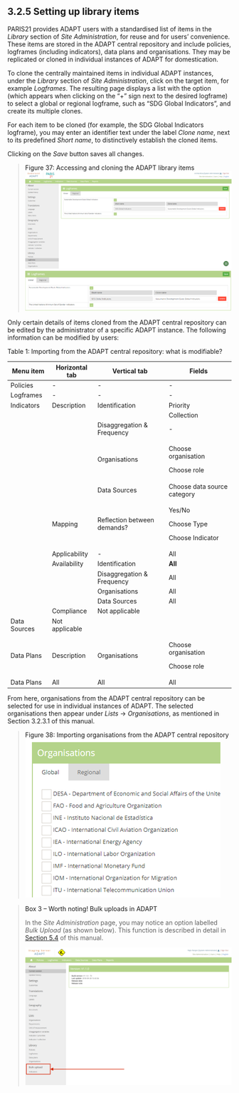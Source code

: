 ## 3.2.5 Setting up library items <!-- {docsify-ignore} -->

PARIS21 provides ADAPT users with a standardised list of items in the
*Library* section of *Site Administration*, for reuse and for users’
convenience. These items are stored in the ADAPT central repository and
include policies, logframes (including indicators), data plans and
organisations. They may be replicated or cloned in individual instances
of ADAPT for domestication.

To clone the centrally maintained items in individual ADAPT instances,
under the *Library* section of *Site Administration*, click on the
target item, for example *Logframes*. The resulting page displays a list
with the option (which appears when clicking on the “+” sign next to the
desired logframe) to select a global or regional logframe, such as “SDG
Global Indicators”, and create its multiple clones.

For each item to be cloned (for example, the SDG Global Indicators
logframe), you may enter an identifier text under the label *Clone
name*, next to its predefined *Short name*, to distinctively establish
the cloned items.

Clicking on the *Save* button saves all changes.

><a id="figure37" class="figure-title">Figure 37: Accessing and cloning the ADAPT library items</a>
><img src="ADAPTmedia\media\image36.png" class="figures" />
><img src="ADAPTmedia\media\image37.png" class="figures" />

Only certain details of items cloned from the ADAPT central repository
can be edited by the administrator of a specific ADAPT instance. The
following information can be modified by users:

<table>
  <a id="table1" class="table-title">Table 1: Importing from the ADAPT central repository: what is modifiable?</a>
  <thead>
    <tr>
      <th><strong>Menu item</strong></th>
      <th><strong>Horizontal tab</strong></th>
      <th><strong>Vertical tab</strong></th>
      <th><strong>Fields</strong></th>
    </tr>
  </thead>
  <tbody>
    <tr>
      <td>Policies</td>
      <td>-</td>
      <td>-</td>
      <td>-</td>
    </tr>
    <tr>
      <td>Logframes</td>
      <td>-</td>
      <td>-</td>
      <td>-</td>
    </tr>
    <tr>
      <td>Indicators</td>
      <td>Description</td>
      <td>Identification</td>
      <td>Priority</td>
    </tr>
    <tr>
      <td></td>
      <td></td>
      <td></td>
      <td>Collection</td>
    </tr>
    <tr>
      <td></td>
      <td></td>
      <td>Disaggregation &amp; Frequency</td>
      <td>-</td>
    </tr>
    <tr>
      <td></td>
      <td></td>
      <td>Organisations</td>
      <td><p>Choose organisation</p>
          <p>Choose role</p></td>
    </tr>
    <tr>
      <td></td>
      <td></td>
      <td>Data Sources</td>
      <td>Choose data source category</td>
    </tr>
    <tr>
      <td></td>
      <td>Mapping</td>
      <td>Reflection between demands?</td>
      <td><p>Yes/No</p>
          <p>Choose Type</p>
          <p>Choose Indicator</p></td>
    </tr>
    <tr>
      <td></td>
      <td>Applicability</td>
      <td>-</td>
      <td>All</td>
    </tr>
    <tr>
      <td></td>
      <td>Availability</td>
      <td>Identification</td>
      <td><strong>All</strong></td>
    </tr>
    <tr>
      <td></td>
      <td></td>
      <td>Disaggregation &amp; Frequency</td>
      <td>All</td>
    </tr>
    <tr>
      <td></td>
      <td></td>
      <td>Organisations</td>
      <td>All</td>
    </tr>
    <tr>
      <td></td>
      <td></td>
      <td>Data Sources</td>
      <td>All</td>
    </tr>
    <tr>
      <td></td>
      <td>Compliance</td>
      <td>Not applicable</td>
      <td></td>
    </tr>
    <tr>
      <td>Data Sources</td>
      <td>Not applicable</td>
      <td></td>
      <td></td>
    </tr>
    <tr>
      <td>Data Plans</td>
      <td>Description</td>
      <td>Organisations</td>
      <td><p>Choose organisation</p>
          <p>Choose role</p></td>
    </tr>
    <tr>
      <td>Data Plans</td>
      <td>All</td>
      <td>All</td>
      <td>All</td>
    </tr>
  </tbody>
</table>

From here, organisations from the ADAPT central repository can be
selected for use in individual instances of ADAPT. The selected
organisations then appear under *Lists* -&gt; *Organisations*, as
mentioned in Section 3.2.3.1 of this manual.

><a id="figure38" class="figure-title">Figure 38: Importing organisations from the ADAPT central repository</a>
><img src="ADAPTmedia\media\image38.png" class="figures" />

><a id="box3" class="box-title">Box 3 – Worth noting! Bulk uploads in ADAPT</a>
>
>In the *Site Administration* page, you may notice an option labelled
*Bulk Upload* (as shown below). This function is described in detail in
[Section 5.4](5_4.md) of this manual.
>
><img src="ADAPTmedia\media\image39.png" class="figures" />

